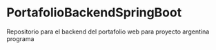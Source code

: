 # PortafolioBackendSpringBoot
Repositorio para el backend del portafolio web para proyecto argentina programa
